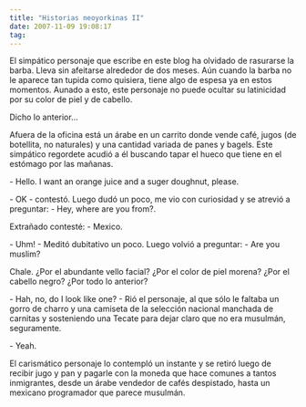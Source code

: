 ```yaml
---
title: "Historias neoyorkinas II"
date: 2007-11-09 19:08:17
tag: 
---
```

<p>El simpático personaje que escribe en este blog ha olvidado de rasurarse la barba. Lleva sin afeitarse alrededor de dos meses. Aún cuando la barba no le aparece tan tupida como quisiera, tiene algo de espesa ya en estos momentos. Aunado a esto, este personaje no puede ocultar su latinicidad por su color de piel y de cabello.</p>

<p>Dicho lo anterior&#8230;</p>

<p>Afuera de la oficina está un árabe en un carrito donde vende café, jugos (de botellita, no naturales) y una cantidad variada de panes y bagels. Este simpático regordete acudió a él buscando tapar el hueco que tiene en el estómago por las mañanas.</p>

<p>- Hello. I want an orange juice and a suger doughnut, please.</p>

<p>- OK - contestó. Luego dudó un poco, me vio con curiosidad y se atrevió a preguntar: - Hey, where are you from?.</p>

<p>Extrañado contesté: - Mexico.</p>

<p>- Uhm! - Meditó dubitativo un poco. Luego volvió a preguntar: - Are you muslim?</p>

<p>Chale. ¿Por el abundante vello facial? ¿Por el color de piel morena? ¿Por el cabello negro? ¿Por todo lo anterior?</p>

<p>- Hah, no, do I look like one? - Rió el personaje, al que sólo le faltaba un gorro de charro y una camiseta de la selección nacional manchada de carnitas y sosteniendo una Tecate para dejar claro que no era musulmán, seguramente.</p>

<p>- Yeah.</p>

<p>El carismático personaje lo contempló un instante y se retiró luego de recibir jugo y pan y pagarle con la moneda que hace comunes a tantos inmigrantes, desde un árabe vendedor de cafés despistado, hasta un mexicano programador que parece musulmán.</p>
